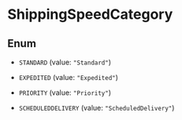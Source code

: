 
# ShippingSpeedCategory

## Enum


* `STANDARD` (value: `"Standard"`)

* `EXPEDITED` (value: `"Expedited"`)

* `PRIORITY` (value: `"Priority"`)

* `SCHEDULEDDELIVERY` (value: `"ScheduledDelivery"`)




